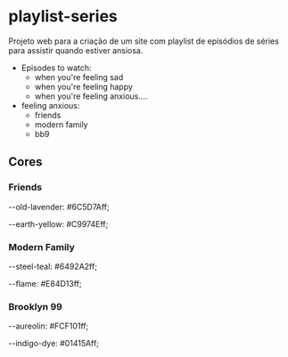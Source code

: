 # playlist-series
Projeto web para a criação de um site com playlist de episódios de séries para assistir quando estiver ansiosa.

- Episodes to watch: 
  - when you're feeling sad
  - when you're feeling happy
  - when you're feeling anxious....
- feeling anxious:
  - friends
  - modern family
  - bb9

## Cores 

### Friends

  --old-lavender: #6C5D7Aff;

  --earth-yellow: #C9974Eff;

  ### Modern Family

  --steel-teal: #6492A2ff;

  --flame: #E84D13ff;

### Brooklyn 99

  --aureolin: #FCF101ff;

  --indigo-dye: #01415Aff;

